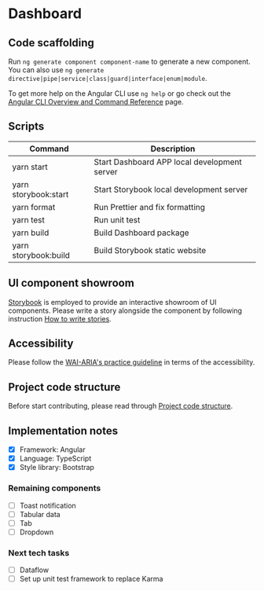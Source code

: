 # Dashboard

## Code scaffolding

Run `ng generate component component-name` to generate a new component. You can also use `ng generate directive|pipe|service|class|guard|interface|enum|module`.

To get more help on the Angular CLI use `ng help` or go check out the [Angular CLI Overview and Command Reference](https://angular.io/cli) page.

## Scripts

| Command              | Description                                  |
| -------------------- | -------------------------------------------- |
| yarn start           | Start Dashboard APP local development server |
| yarn storybook:start | Start Storybook local development server     |
| yarn format          | Run Prettier and fix formatting              |
| yarn test            | Run unit test                                |
| yarn build           | Build Dashboard package                      |
| yarn storybook:build | Build Storybook static website               |

## UI component showroom

[Storybook](https://storybook.js.org/) is employed to provide an interactive showroom of UI components. Please write a story alongside the component by following instruction [How to write stories](https://storybook.js.org/docs/angular/writing-stories/introduction).

## Accessibility

Please follow the [WAI-ARIA's practice guideline](https://www.w3.org/TR/wai-aria-1.1/) in terms of the accessibility.

## Project code structure

Before start contributing, please read through [Project code structure](./docs/code-structure.md).

## Implementation notes

- [x] Framework: Angular
- [x] Language: TypeScript
- [x] Style library: Bootstrap

### Remaining components

- [ ] Toast notification
- [ ] Tabular data
- [ ] Tab
- [ ] Dropdown

### Next tech tasks

- [ ] Dataflow
- [ ] Set up unit test framework to replace Karma

